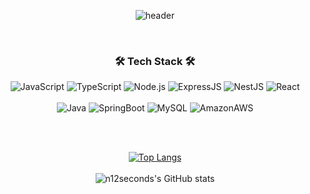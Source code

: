 <div align="center">

![header](https://capsule-render.vercel.app/api?type=waving&color=0:d1cbd4,100:000000&fontColor=f7f5f5&height=215&section=header&text=Eugene.&fontSize=80&animation=twinkling&fontAlign=75&fontAlignY=30)
    
<br/>

### 🛠️ Tech Stack 🛠️
![JavaScript](https://img.shields.io/badge/JavaScript-%23F7DF1E.svg?style=flat-square&logo=javascript&logoColor=white)  ![TypeScript](https://img.shields.io/badge/TypeScript-%23007ACC.svg?style=flat-square&logo=typescript&logoColor=white) ![Node.js](https://img.shields.io/badge/Node.js-%23339933.svg?style=flat-square&logo=Node.js&logoColor=white) ![ExpressJS](https://img.shields.io/badge/express-%23000000.svg?style=flat-square&logo=express&logoColor=white) ![NestJS](https://img.shields.io/badge/NestJS-%23E0234E.svg?style=flat-square&logo=NestJS&logoColor=white) ![React](https://img.shields.io/badge/React-%2361DAFB.svg?style=flat-square&logo=React&logoColor=white)
  <br/>
  <br/>
![Java](https://img.shields.io/badge/Java-%23007396.svg?style=flat-square&logo=Java&logoColor=white) ![SpringBoot](https://img.shields.io/badge/SpringBoot-%236DB33F6.svg?style=flat-square&logo=SpringBoot&logoColor=white) ![MySQL](https://img.shields.io/badge/MySQL-%234479A1.svg?style=flat-square&logo=MySQL&logoColor=white) ![AmazonAWS](https://img.shields.io/badge/Amazon_AWS-%23232F3E.svg?style=flat-square&logo=AmazonAWS&logoColor=white) 
  
<br/><br/>

[![Top Langs](https://github-readme-stats.vercel.app/api/top-langs/?username=n12seconds&layout=compact&theme=flag-india&hide=ejs)](https://github.com/n12seconds/github-readme-stats)
<br/><br/>
![n12seconds's GitHub stats](https://github-readme-stats.vercel.app/api?username=n12seconds&show_icons=true&theme=vue&count_private=true&include_all_commit=true)
  
</div>


<!--![n12seconds's GitHub stats](https://github-readme-stats.vercel.app/api?username=n12seconds&show_icons=true&theme=vue&count_private=true&include_all_commit=true)-->

<!--
**n12seconds/n12seconds** is a ✨ _special_ ✨ repository because its `README.md` (this file) appears on your GitHub profile.

Here are some ideas to get you started:

- 🔭 I’m currently working on ...
- 🌱 I’m currently learning ...
- 👯 I’m looking to collaborate on ...
- 🤔 I’m looking for help with ...
- 💬 Ask me about ...
- 📫 How to reach me: ...
- 😄 Pronouns: ...
- ⚡ Fun fact: ...
-->
